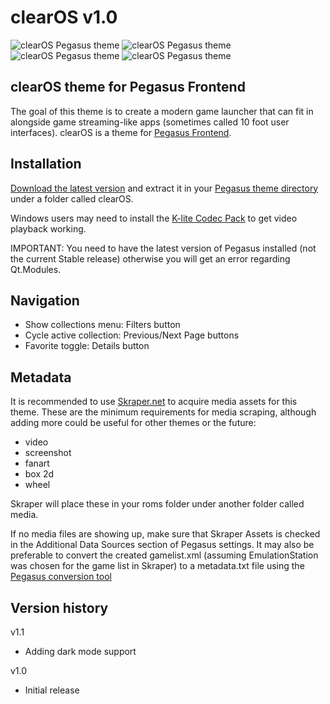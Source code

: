 # clearOS v1.0

![clearOS Pegasus theme](https://i.imgur.com/XUvZIjx.png)
![clearOS Pegasus theme](https://i.imgur.com/FP0eJIY.png)
![clearOS Pegasus theme](https://i.imgur.com/5UycKVI.png)
![clearOS Pegasus theme](https://i.imgur.com/1fWRRH9.png)

## clearOS theme for Pegasus Frontend

The goal of this theme is to create a modern game launcher that can fit in alongside game streaming-like apps (sometimes called 10 foot user interfaces). clearOS is a theme for [Pegasus Frontend](http://pegasus-frontend.org/).

## Installation

[Download the latest version](https://github.com/PlayingKarrde/gameOS/releases/latest) and extract it in your [Pegasus theme directory](http://pegasus-frontend.org/docs/user-guide/installing-themes/) under a folder called clearOS.

Windows users may need to install the [K-lite Codec Pack](https://www.codecguide.com/download_kl.htm) to get video playback working.

IMPORTANT: You need to have the latest version of Pegasus installed (not the current Stable release) otherwise you will get an error regarding Qt.Modules.

## Navigation

- Show collections menu: Filters button
- Cycle active collection: Previous/Next Page buttons
- Favorite toggle: Details button

## Metadata

It is recommended to use [Skraper.net](http://www.skraper.net/) to acquire media assets for this theme. These are the minimum requirements for media scraping, although adding more could be useful for other themes or the future:

- video
- screenshot
- fanart
- box 2d
- wheel

Skraper will place these in your roms folder under another folder called media.

If no media files are showing up, make sure that Skraper Assets is checked in the Additional Data Sources section of Pegasus settings. It may also be preferable to convert the created gamelist.xml (assuming EmulationStation was chosen for the game list in Skraper) to a metadata.txt file using the [Pegasus conversion tool](http://pegasus-frontend.org/tools/convert/)

## Version history
v1.1
- Adding dark mode support

v1.0
- Initial release
